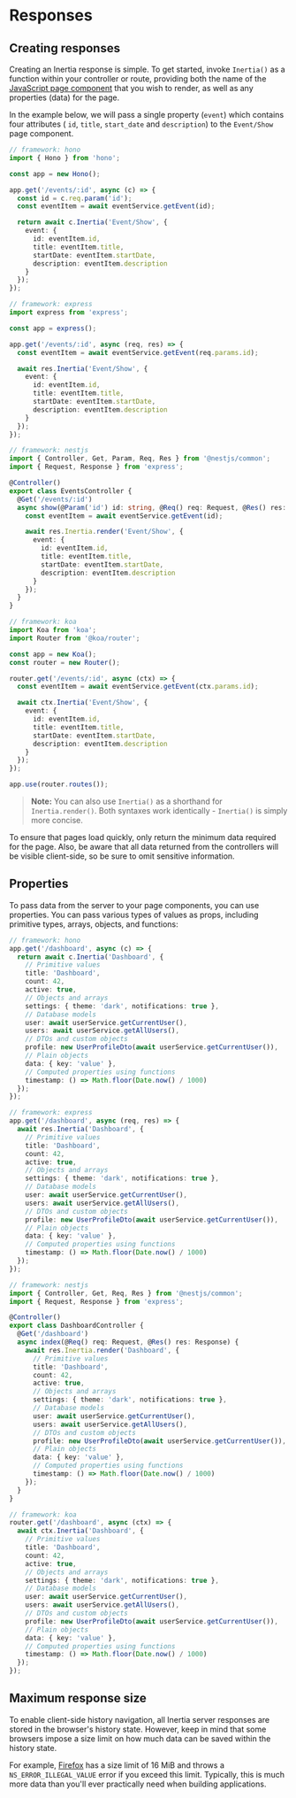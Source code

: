 # Responses

## Creating responses

Creating an Inertia response is simple. To get started, invoke `Inertia()` as a function within your controller or route, providing both the name of the [JavaScript page component](/pages) that you wish to render, as well as any properties (data) for the page.

In the example below, we will pass a single property (`event`) which contains four attributes ( `id`, `title`, `start_date` and `description`) to the `Event/Show` page component.

```ts
// framework: hono
import { Hono } from 'hono';

const app = new Hono();

app.get('/events/:id', async (c) => {
  const id = c.req.param('id');
  const eventItem = await eventService.getEvent(id);

  return await c.Inertia('Event/Show', {
    event: {
      id: eventItem.id,
      title: eventItem.title,
      startDate: eventItem.startDate,
      description: eventItem.description
    }
  });
});
```

```ts
// framework: express
import express from 'express';

const app = express();

app.get('/events/:id', async (req, res) => {
  const eventItem = await eventService.getEvent(req.params.id);

  await res.Inertia('Event/Show', {
    event: {
      id: eventItem.id,
      title: eventItem.title,
      startDate: eventItem.startDate,
      description: eventItem.description
    }
  });
});
```

```ts
// framework: nestjs
import { Controller, Get, Param, Req, Res } from '@nestjs/common';
import { Request, Response } from 'express';

@Controller()
export class EventsController {
  @Get('/events/:id')
  async show(@Param('id') id: string, @Req() req: Request, @Res() res: Response) {
    const eventItem = await eventService.getEvent(id);

    await res.Inertia.render('Event/Show', {
      event: {
        id: eventItem.id,
        title: eventItem.title,
        startDate: eventItem.startDate,
        description: eventItem.description
      }
    });
  }
}
```

```ts
// framework: koa
import Koa from 'koa';
import Router from '@koa/router';

const app = new Koa();
const router = new Router();

router.get('/events/:id', async (ctx) => {
  const eventItem = await eventService.getEvent(ctx.params.id);

  await ctx.Inertia('Event/Show', {
    event: {
      id: eventItem.id,
      title: eventItem.title,
      startDate: eventItem.startDate,
      description: eventItem.description
    }
  });
});

app.use(router.routes());
```

> **Note:** You can also use `Inertia()` as a shorthand for `Inertia.render()`. Both syntaxes work identically - `Inertia()` is simply more concise.

To ensure that pages load quickly, only return the minimum data required for the page. Also, be aware that all data returned from the controllers will be visible client-side, so be sure to omit sensitive information.

## Properties

To pass data from the server to your page components, you can use properties. You can pass various types of values as props, including primitive types, arrays, objects, and functions:

```ts
// framework: hono
app.get('/dashboard', async (c) => {
  return await c.Inertia('Dashboard', {
    // Primitive values
    title: 'Dashboard',
    count: 42,
    active: true,
    // Objects and arrays
    settings: { theme: 'dark', notifications: true },
    // Database models
    user: await userService.getCurrentUser(),
    users: await userService.getAllUsers(),
    // DTOs and custom objects
    profile: new UserProfileDto(await userService.getCurrentUser()),
    // Plain objects
    data: { key: 'value' },
    // Computed properties using functions
    timestamp: () => Math.floor(Date.now() / 1000)
  });
});
```

```ts
// framework: express
app.get('/dashboard', async (req, res) => {
  await res.Inertia('Dashboard', {
    // Primitive values
    title: 'Dashboard',
    count: 42,
    active: true,
    // Objects and arrays
    settings: { theme: 'dark', notifications: true },
    // Database models
    user: await userService.getCurrentUser(),
    users: await userService.getAllUsers(),
    // DTOs and custom objects
    profile: new UserProfileDto(await userService.getCurrentUser()),
    // Plain objects
    data: { key: 'value' },
    // Computed properties using functions
    timestamp: () => Math.floor(Date.now() / 1000)
  });
});
```

```ts
// framework: nestjs
import { Controller, Get, Req, Res } from '@nestjs/common';
import { Request, Response } from 'express';

@Controller()
export class DashboardController {
  @Get('/dashboard')
  async index(@Req() req: Request, @Res() res: Response) {
    await res.Inertia.render('Dashboard', {
      // Primitive values
      title: 'Dashboard',
      count: 42,
      active: true,
      // Objects and arrays
      settings: { theme: 'dark', notifications: true },
      // Database models
      user: await userService.getCurrentUser(),
      users: await userService.getAllUsers(),
      // DTOs and custom objects
      profile: new UserProfileDto(await userService.getCurrentUser()),
      // Plain objects
      data: { key: 'value' },
      // Computed properties using functions
      timestamp: () => Math.floor(Date.now() / 1000)
    });
  }
}
```

```ts
// framework: koa
router.get('/dashboard', async (ctx) => {
  await ctx.Inertia('Dashboard', {
    // Primitive values
    title: 'Dashboard',
    count: 42,
    active: true,
    // Objects and arrays
    settings: { theme: 'dark', notifications: true },
    // Database models
    user: await userService.getCurrentUser(),
    users: await userService.getAllUsers(),
    // DTOs and custom objects
    profile: new UserProfileDto(await userService.getCurrentUser()),
    // Plain objects
    data: { key: 'value' },
    // Computed properties using functions
    timestamp: () => Math.floor(Date.now() / 1000)
  });
});
```

<!-- TODO: Verify this -->
<!-- TODO: Enable MergeProps and MergeStrategies -->
<!-- Objects are automatically serialized to JSON using JavaScript's built-in serialization.

## Custom prop transformers

When passing props to your components, you may want to create custom classes that can transform themselves into the appropriate data format. You can implement this pattern using functions or classes.

Here's an example of a custom prop transformer for user avatars:

```ts
interface User {
  avatar?: string;
  name: string;
}

class UserAvatar {
  constructor(private user: User, private size: number = 64) {}

  toJSON() {
    return this.user.avatar
      ? `/storage/${this.user.avatar}`
      : `https://ui-avatars.com/api/?name=${encodeURIComponent(this.user.name)}&size=${this.size}`;
  }
}
```

Once defined, you can use this class directly as a prop value.

```ts
// framework: express
app.get('/profile', async (req, res) => {
  const user = await userService.getCurrentUser();

  await res.Inertia('Profile', {
    user: user,
    avatar: new UserAvatar(user, 128)
  });
});
```

```ts
// framework: nestjs
import { Controller, Get, Req, Res } from '@nestjs/common';
import { Request, Response } from 'express';

@Controller()
export class ProfileController {
  @Get('/profile')
  async show(@Req() req: Request, @Res() res: Response) {
    const user = await userService.getCurrentUser();

    await res.Inertia.render('Profile', {
      user: user,
      avatar: new UserAvatar(user, 128)
    });
  }
}
```

You can also create patterns for merging with shared data:

```ts
import { Inertia } from '@inertianode/core';

class MergeWithShared {
  constructor(private key: string, private items: string[]) {}

  toJSON() {
    // Access shared data
    const shared = Inertia.getShared(this.key) || [];
    // Merge with new items
    return [...shared, ...this.items];
  }
}

// Usage
Inertia.share('notifications', ['Welcome back!']);

app.get('/dashboard', async (req, res) => {
  await res.Inertia('Dashboard', {
    notifications: new MergeWithShared('notifications', ['New message received'])
    // Result: ["Welcome back!", "New message received"]
  });
});
```

## Grouped props

In some situations you may want to group related props together for reusability across different pages. You can accomplish this using functions or classes.

```ts
interface User {
  role: string;
}

class UserPermissions {
  constructor(private user: User) {}

  async toJSON() {
    return {
      canEdit: await this.checkPermission('edit'),
      canDelete: await this.checkPermission('delete'),
      canPublish: await this.checkPermission('publish'),
      isAdmin: this.user.role === 'admin'
    };
  }

  private async checkPermission(permission: string): Promise<boolean> {
    // Your permission checking logic
    return true;
  }
}
```

You can use these prop classes directly in your render calls:

```ts
// framework: express
app.get('/profile', async (req, res) => {
  const user = await userService.getCurrentUser();
  const permissions = new UserPermissions(user);

  await res.Inertia('UserProfile', {
    permissions: await permissions.toJSON()
  });
});
```

```ts
// framework: nestjs
import { Controller, Get, Req, Res } from '@nestjs/common';
import { Request, Response } from 'express';

@Controller()
export class ProfileController {
  @Get('profile')
  async show(@Req() req: Request, @Res() res: Response) {
    const user = await userService.getCurrentUser();
    const permissions = new UserPermissions(user);

    await res.Inertia.render('UserProfile', {
      permissions: await permissions.toJSON()
    });
  }
}
```

You can also combine multiple prop objects with other props:

```ts
// framework: express
app.get('/profile', async (req, res) => {
  const user = await userService.getCurrentUser();
  const permissions = new UserPermissions(user);

  await res.Inertia('UserProfile', {
    user: user,
    permissions: await permissions.toJSON()
  });
});
```

```ts
// framework: nestjs
import { Controller, Get, Req, Res } from '@nestjs/common';
import { Request, Response } from 'express';

@Controller()
export class ProfileController {
  @Get('profile')
  async show(@Req() req: Request, @Res() res: Response) {
    const user = await userService.getCurrentUser();
    const permissions = new UserPermissions(user);

    await res.Inertia.render('UserProfile', {
      user: user,
      permissions: await permissions.toJSON()
    });
  }
}
```

## Root template data

There are situations where you may want to access your prop data in your application's root template. For example, you may want to add a meta description tag, Twitter card meta tags, or Facebook Open Graph meta tags. You can access this data through the page object in your template function.

```ts
import type { Page } from '@inertianode/core';

export function rootTemplate(page: Page): string {
  const eventTitle = page.props.event?.title || 'Default Title';

  return `<!DOCTYPE html>
<html>
  <head>
    <meta charset="utf-8" />
    <meta name="viewport" content="width=device-width, initial-scale=1.0" />
    <meta name="twitter:title" content="${eventTitle}" />
    ${page.head.join('\n    ')}
  </head>
  <body>
    <div id="app" data-page='${JSON.stringify(page)}'></div>
    <script type="module" src="/src/app.tsx"></script>
  </body>
</html>`;
}
```

Sometimes you may even want to provide data to the root template that will not be sent to your JavaScript page component. This feature is currently under development for InertiaNode. -->

## Maximum response size

To enable client-side history navigation, all Inertia server responses are stored in the browser's history state. However, keep in mind that some browsers impose a size limit on how much data can be saved within the history state.

For example, [Firefox](https://developer.mozilla.org/en-US/docs/Web/API/History/pushState) has a size limit of 16 MiB and throws a `NS_ERROR_ILLEGAL_VALUE` error if you exceed this limit. Typically, this is much more data than you'll ever practically need when building applications.
